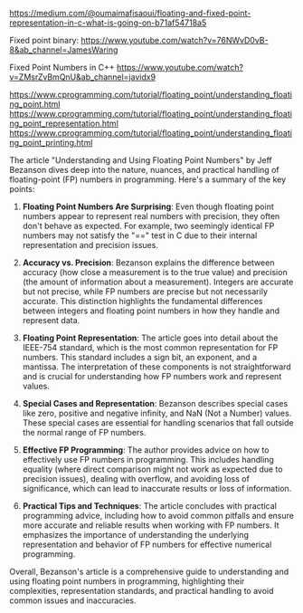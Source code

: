 


https://medium.com/@oumaimafisaoui/floating-and-fixed-point-representation-in-c-what-is-going-on-b71af54718a5

Fixed point binary:
https://www.youtube.com/watch?v=76NWvD0vB-8&ab_channel=JamesWaring

Fixed Point Numbers in C++
https://www.youtube.com/watch?v=ZMsrZvBmQnU&ab_channel=javidx9


https://www.cprogramming.com/tutorial/floating_point/understanding_floating_point.html
https://www.cprogramming.com/tutorial/floating_point/understanding_floating_point_representation.html
https://www.cprogramming.com/tutorial/floating_point/understanding_floating_point_printing.html


The article "Understanding and Using Floating Point Numbers" by Jeff Bezanson dives deep into the nature, nuances, and practical handling of floating-point (FP) numbers in programming. Here's a summary of the key points:

1. **Floating Point Numbers Are Surprising**: Even though floating point numbers appear to represent real numbers with precision, they often don't behave as expected. For example, two seemingly identical FP numbers may not satisfy the "==" test in C due to their internal representation and precision issues.

2. **Accuracy vs. Precision**: Bezanson explains the difference between accuracy (how close a measurement is to the true value) and precision (the amount of information about a measurement). Integers are accurate but not precise, while FP numbers are precise but not necessarily accurate. This distinction highlights the fundamental differences between integers and floating point numbers in how they handle and represent data.

3. **Floating Point Representation**: The article goes into detail about the IEEE-754 standard, which is the most common representation for FP numbers. This standard includes a sign bit, an exponent, and a mantissa. The interpretation of these components is not straightforward and is crucial for understanding how FP numbers work and represent values.

4. **Special Cases and Representation**: Bezanson describes special cases like zero, positive and negative infinity, and NaN (Not a Number) values. These special cases are essential for handling scenarios that fall outside the normal range of FP numbers.

5. **Effective FP Programming**: The author provides advice on how to effectively use FP numbers in programming. This includes handling equality (where direct comparison might not work as expected due to precision issues), dealing with overflow, and avoiding loss of significance, which can lead to inaccurate results or loss of information.

6. **Practical Tips and Techniques**: The article concludes with practical programming advice, including how to avoid common pitfalls and ensure more accurate and reliable results when working with FP numbers. It emphasizes the importance of understanding the underlying representation and behavior of FP numbers for effective numerical programming.

Overall, Bezanson's article is a comprehensive guide to understanding and using floating point numbers in programming, highlighting their complexities, representation standards, and practical handling to avoid common issues and inaccuracies.
